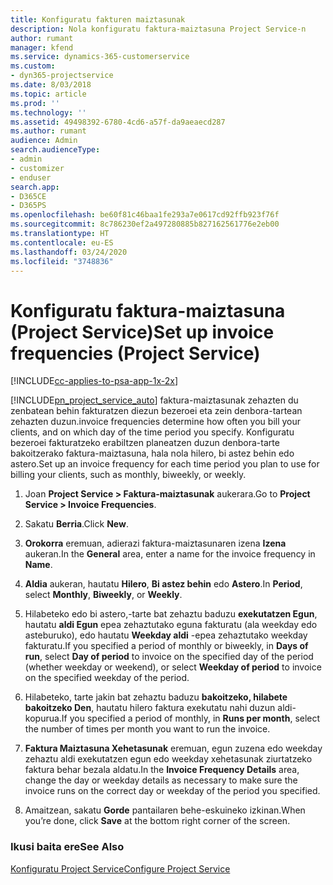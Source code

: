 ```yaml
---
title: Konfiguratu fakturen maiztasunak
description: Nola konfiguratu faktura-maiztasuna Project Service-n
author: rumant
manager: kfend
ms.service: dynamics-365-customerservice
ms.custom:
- dyn365-projectservice
ms.date: 8/03/2018
ms.topic: article
ms.prod: ''
ms.technology: ''
ms.assetid: 49498392-6780-4cd6-a57f-da9aeaecd287
ms.author: rumant
audience: Admin
search.audienceType:
- admin
- customizer
- enduser
search.app:
- D365CE
- D365PS
ms.openlocfilehash: be60f81c46baa1fe293a7e0617cd92ffb923f76f
ms.sourcegitcommit: 8c786230ef2a497280885b827162561776e2eb00
ms.translationtype: HT
ms.contentlocale: eu-ES
ms.lasthandoff: 03/24/2020
ms.locfileid: "3748836"
---
```

# <a name="set-up-invoice-frequencies-project-service"></a><span data-ttu-id="e0894-103">Konfiguratu faktura-maiztasuna (Project Service)</span><span class="sxs-lookup"><span data-stu-id="e0894-103">Set up invoice frequencies (Project Service)</span></span>

[!INCLUDE[cc-applies-to-psa-app-1x-2x](../includes/cc-applies-to-psa-app-1x-2x.md)]

[!INCLUDE[pn_project_service_auto](../includes/pn-project-service-auto.md)] <span data-ttu-id="e0894-104">faktura-maiztasunak zehazten du zenbatean behin fakturatzen diezun bezeroei eta zein denbora-tartean zehazten duzun.</span><span class="sxs-lookup"><span data-stu-id="e0894-104">invoice frequencies determine how often you bill your clients, and on which day of the time period you specify.</span></span> <span data-ttu-id="e0894-105">Konfiguratu bezeroei fakturatzeko erabiltzen planeatzen duzun denbora-tarte bakoitzerako faktura-maiztasuna, hala nola hilero, bi astez behin edo astero.</span><span class="sxs-lookup"><span data-stu-id="e0894-105">Set up an invoice frequency for each time period you plan to use for billing your clients, such as monthly, biweekly, or weekly.</span></span>  
  
1.  <span data-ttu-id="e0894-106">Joan **Project Service > Faktura-maiztasunak** aukerara.</span><span class="sxs-lookup"><span data-stu-id="e0894-106">Go to **Project Service > Invoice Frequencies**.</span></span>  
  
2.  <span data-ttu-id="e0894-107">Sakatu **Berria**.</span><span class="sxs-lookup"><span data-stu-id="e0894-107">Click **New**.</span></span>  
  
3.  <span data-ttu-id="e0894-108">**Orokorra** eremuan, adierazi faktura-maiztasunaren izena **Izena** aukeran.</span><span class="sxs-lookup"><span data-stu-id="e0894-108">In the **General** area, enter a name for the invoice frequency in **Name**.</span></span>  
  
4.  <span data-ttu-id="e0894-109">**Aldia** aukeran, hautatu **Hilero**, **Bi astez behin** edo **Astero**.</span><span class="sxs-lookup"><span data-stu-id="e0894-109">In **Period**, select **Monthly**, **Biweekly**, or **Weekly**.</span></span>  
  
5.  <span data-ttu-id="e0894-110">Hilabeteko edo bi astero,-tarte bat zehaztu baduzu **exekutatzen Egun**, hautatu **aldi Egun** epea zehaztutako eguna fakturatu (ala weekday edo asteburuko), edo hautatu **Weekday aldi** -epea zehaztutako weekday fakturatu.</span><span class="sxs-lookup"><span data-stu-id="e0894-110">If you specified a period of monthly or biweekly, in **Days of run**, select **Day of period** to invoice on the specified day of the period (whether weekday or weekend), or select **Weekday of period** to invoice on the specified weekday of the period.</span></span>  
  
6.  <span data-ttu-id="e0894-111">Hilabeteko, tarte jakin bat zehaztu baduzu **bakoitzeko, hilabete bakoitzeko Den**, hautatu hilero faktura exekutatu nahi duzun aldi-kopurua.</span><span class="sxs-lookup"><span data-stu-id="e0894-111">If you specified a period of monthly, in **Runs per month**, select the number of times per month you want to run the invoice.</span></span>  
  
7.  <span data-ttu-id="e0894-112">**Faktura Maiztasuna Xehetasunak** eremuan, egun zuzena edo weekday zehaztu aldi exekutatzen egun edo weekday xehetasunak ziurtatzeko faktura behar bezala aldatu.</span><span class="sxs-lookup"><span data-stu-id="e0894-112">In the **Invoice Frequency Details** area, change the day or weekday details as necessary to make sure the invoice runs on the correct day or weekday of the period you specified.</span></span>  
  
8.  <span data-ttu-id="e0894-113">Amaitzean, sakatu **Gorde** pantailaren behe-eskuineko izkinan.</span><span class="sxs-lookup"><span data-stu-id="e0894-113">When you’re done, click **Save** at the bottom right corner of the screen.</span></span>  
  
### <a name="see-also"></a><span data-ttu-id="e0894-114">Ikusi baita ere</span><span class="sxs-lookup"><span data-stu-id="e0894-114">See Also</span></span>  
 [<span data-ttu-id="e0894-115">Konfiguratu Project Service</span><span class="sxs-lookup"><span data-stu-id="e0894-115">Configure Project Service</span></span>](../project-service/configure.md)

